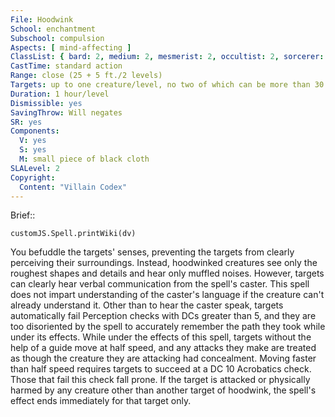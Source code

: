 ```yaml
---
File: Hoodwink
School: enchantment
Subschool: compulsion
Aspects: [ mind-affecting ]
ClassList: { bard: 2, medium: 2, mesmerist: 2, occultist: 2, sorcerer: 2, wizard: 2, psychic: 2 }
CastTime: standard action
Range: close (25 + 5 ft./2 levels)
Targets: up to one creature/level, no two of which can be more than 30 ft. apart
Duration: 1 hour/level
Dismissible: yes
SavingThrow: Will negates
SR: yes
Components:
  V: yes
  S: yes
  M: small piece of black cloth
SLALevel: 2
Copyright:
  Content: "Villain Codex"
---
```

Brief:: 

```dataviewjs
customJS.Spell.printWiki(dv)
```

You befuddle the targets' senses, preventing the targets from clearly perceiving their surroundings.  Instead, hoodwinked creatures see only the roughest shapes and details and hear only muffled noises. However, targets can clearly hear verbal communication from the spell's caster. This spell does not impart understanding of the caster's language if the creature can't already understand it. Other than to hear the caster speak, targets automatically fail Perception checks with DCs greater than 5, and they are too disoriented by the spell to accurately remember the path they took while under its effects.  While under the effects of this spell, targets without the help of a guide move at half speed, and any attacks they make are treated as though the creature they are attacking had concealment. Moving faster than half speed requires targets to succeed at a DC 10 Acrobatics check. Those that fail this check fall prone. If the target is attacked or physically harmed by any creature other than another target of hoodwink, the spell's effect ends immediately for that target only.
